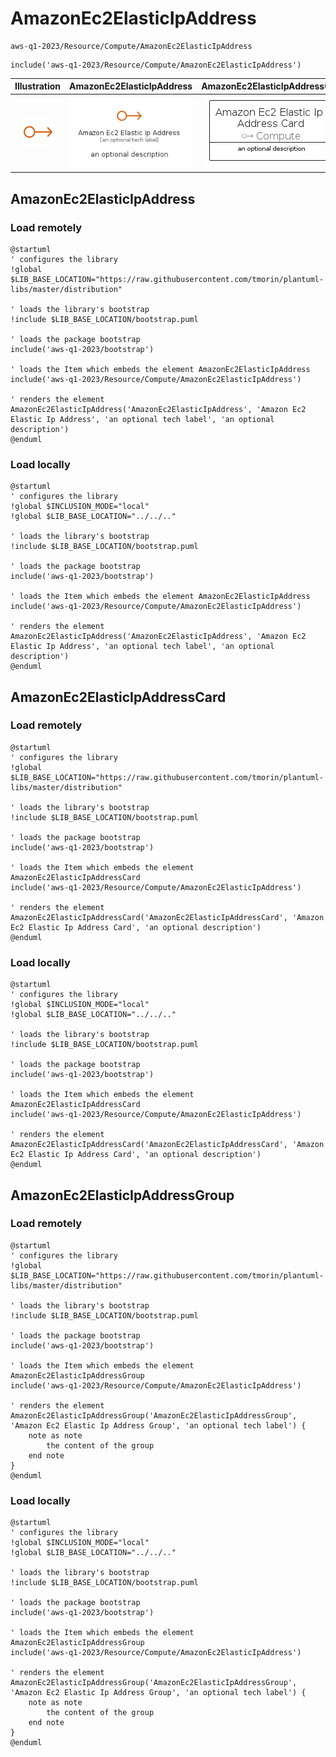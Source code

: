 # AmazonEc2ElasticIpAddress


```text
aws-q1-2023/Resource/Compute/AmazonEc2ElasticIpAddress
```

```text
include('aws-q1-2023/Resource/Compute/AmazonEc2ElasticIpAddress')
```



| Illustration | AmazonEc2ElasticIpAddress | AmazonEc2ElasticIpAddressCard | AmazonEc2ElasticIpAddressGroup |
| :---: | :---: | :---: | :---: |
| ![illustration for Illustration](../../../aws-q1-2023/Resource/Compute/AmazonEc2ElasticIpAddress.png) | ![illustration for AmazonEc2ElasticIpAddress](../../../aws-q1-2023/Resource/Compute/AmazonEc2ElasticIpAddress.Local.png) | ![illustration for AmazonEc2ElasticIpAddressCard](../../../aws-q1-2023/Resource/Compute/AmazonEc2ElasticIpAddressCard.Local.png) | ![illustration for AmazonEc2ElasticIpAddressGroup](../../../aws-q1-2023/Resource/Compute/AmazonEc2ElasticIpAddressGroup.Local.png) |




## AmazonEc2ElasticIpAddress

### Load remotely
```plantuml
@startuml
' configures the library
!global $LIB_BASE_LOCATION="https://raw.githubusercontent.com/tmorin/plantuml-libs/master/distribution"

' loads the library's bootstrap
!include $LIB_BASE_LOCATION/bootstrap.puml

' loads the package bootstrap
include('aws-q1-2023/bootstrap')

' loads the Item which embeds the element AmazonEc2ElasticIpAddress
include('aws-q1-2023/Resource/Compute/AmazonEc2ElasticIpAddress')

' renders the element
AmazonEc2ElasticIpAddress('AmazonEc2ElasticIpAddress', 'Amazon Ec2 Elastic Ip Address', 'an optional tech label', 'an optional description')
@enduml
```

### Load locally
```plantuml
@startuml
' configures the library
!global $INCLUSION_MODE="local"
!global $LIB_BASE_LOCATION="../../.."

' loads the library's bootstrap
!include $LIB_BASE_LOCATION/bootstrap.puml

' loads the package bootstrap
include('aws-q1-2023/bootstrap')

' loads the Item which embeds the element AmazonEc2ElasticIpAddress
include('aws-q1-2023/Resource/Compute/AmazonEc2ElasticIpAddress')

' renders the element
AmazonEc2ElasticIpAddress('AmazonEc2ElasticIpAddress', 'Amazon Ec2 Elastic Ip Address', 'an optional tech label', 'an optional description')
@enduml
```

## AmazonEc2ElasticIpAddressCard

### Load remotely
```plantuml
@startuml
' configures the library
!global $LIB_BASE_LOCATION="https://raw.githubusercontent.com/tmorin/plantuml-libs/master/distribution"

' loads the library's bootstrap
!include $LIB_BASE_LOCATION/bootstrap.puml

' loads the package bootstrap
include('aws-q1-2023/bootstrap')

' loads the Item which embeds the element AmazonEc2ElasticIpAddressCard
include('aws-q1-2023/Resource/Compute/AmazonEc2ElasticIpAddress')

' renders the element
AmazonEc2ElasticIpAddressCard('AmazonEc2ElasticIpAddressCard', 'Amazon Ec2 Elastic Ip Address Card', 'an optional description')
@enduml
```

### Load locally
```plantuml
@startuml
' configures the library
!global $INCLUSION_MODE="local"
!global $LIB_BASE_LOCATION="../../.."

' loads the library's bootstrap
!include $LIB_BASE_LOCATION/bootstrap.puml

' loads the package bootstrap
include('aws-q1-2023/bootstrap')

' loads the Item which embeds the element AmazonEc2ElasticIpAddressCard
include('aws-q1-2023/Resource/Compute/AmazonEc2ElasticIpAddress')

' renders the element
AmazonEc2ElasticIpAddressCard('AmazonEc2ElasticIpAddressCard', 'Amazon Ec2 Elastic Ip Address Card', 'an optional description')
@enduml
```

## AmazonEc2ElasticIpAddressGroup

### Load remotely
```plantuml
@startuml
' configures the library
!global $LIB_BASE_LOCATION="https://raw.githubusercontent.com/tmorin/plantuml-libs/master/distribution"

' loads the library's bootstrap
!include $LIB_BASE_LOCATION/bootstrap.puml

' loads the package bootstrap
include('aws-q1-2023/bootstrap')

' loads the Item which embeds the element AmazonEc2ElasticIpAddressGroup
include('aws-q1-2023/Resource/Compute/AmazonEc2ElasticIpAddress')

' renders the element
AmazonEc2ElasticIpAddressGroup('AmazonEc2ElasticIpAddressGroup', 'Amazon Ec2 Elastic Ip Address Group', 'an optional tech label') {
    note as note
        the content of the group
    end note
}
@enduml
```

### Load locally
```plantuml
@startuml
' configures the library
!global $INCLUSION_MODE="local"
!global $LIB_BASE_LOCATION="../../.."

' loads the library's bootstrap
!include $LIB_BASE_LOCATION/bootstrap.puml

' loads the package bootstrap
include('aws-q1-2023/bootstrap')

' loads the Item which embeds the element AmazonEc2ElasticIpAddressGroup
include('aws-q1-2023/Resource/Compute/AmazonEc2ElasticIpAddress')

' renders the element
AmazonEc2ElasticIpAddressGroup('AmazonEc2ElasticIpAddressGroup', 'Amazon Ec2 Elastic Ip Address Group', 'an optional tech label') {
    note as note
        the content of the group
    end note
}
@enduml
```


